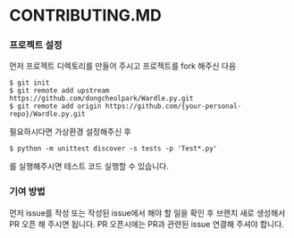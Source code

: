 # CONTRIBUTING.MD

### 프로젝트 설정
먼저 프로젝트 디렉토리를 만들어 주시고 프로젝트를 fork 해주신 다음
```shell
$ git init
$ git remote add upstream https://github.com/dongcheolpark/Wardle.py.git
$ git remote add origin https://github.com/{your-personal-repo}/Wardle.py.git
```
필요하시다면 가상환경 설정해주신 후
```shell
$ python -m unittest discover -s tests -p 'Test*.py'
```
를 실행해주시면 테스트 코드 실행할 수 있습니다.

### 기여 방법
먼저 issue를 작성 또는 작성된 issue에서 해야 할 일을 확인 후 브랜치 새로 생성해서 PR 오픈 해 주시면 됩니다.
PR 오픈시에는 PR과 관련된 issue 연결해 주셔야 합니다. 